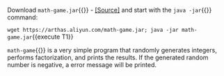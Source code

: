 Download `math-game.jar`{{}} - [[Source]](https://github.com/alibaba/arthas/blob/af70d95383ddc3692dbcd0e9c1cbfc201ae43a98/math-game/src/main/java/demo/MathGame.java) and start with the `java -jar`{{}} command:

`wget https://arthas.aliyun.com/math-game.jar; java -jar math-game.jar`{{execute T1}}

`math-game`{{}} is a very simple program that randomly generates integers, performs factorization, and prints the results.
If the generated random number is negative, a error message will be printed.
